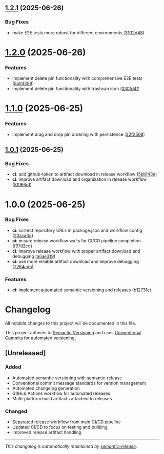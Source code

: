 ## [1.2.1](https://github.com/fullofcaffeine/EspressoBar/compare/v1.2.0...v1.2.1) (2025-06-26)


### Bug Fixes

* make E2E tests more robust for different environments ([3102d48](https://github.com/fullofcaffeine/EspressoBar/commit/3102d480741ceb00838cb8adbd921d21169357e5))

# [1.2.0](https://github.com/fullofcaffeine/EspressoBar/compare/v1.1.0...v1.2.0) (2025-06-26)


### Features

* implement delete pin functionality with comprehensive E2E tests ([8a93398](https://github.com/fullofcaffeine/EspressoBar/commit/8a933987c166d462a3b8ed92ce8679328f5240eb))
* implement delete pin functionality with trashcan icon ([030fd4f](https://github.com/fullofcaffeine/EspressoBar/commit/030fd4f2486cad1193e1dca3887eebb0afe77e04))

# [1.1.0](https://github.com/fullofcaffeine/EspressoBar/compare/v1.0.1...v1.1.0) (2025-06-25)


### Features

* implement drag and drop pin ordering with persistence ([32f2508](https://github.com/fullofcaffeine/EspressoBar/commit/32f2508daeec4b6aac7b113e80b8c31455a1717f))

## [1.0.1](https://github.com/fullofcaffeine/EspressoBar/compare/v1.0.0...v1.0.1) (2025-06-25)


### Bug Fixes

* **ci:** add github-token to artifact download in release workflow ([5bb143a](https://github.com/fullofcaffeine/EspressoBar/commit/5bb143a30a2976872bbe04336ff19102c280c880))
* **ci:** improve artifact download and organization in release workflow ([8ff995d](https://github.com/fullofcaffeine/EspressoBar/commit/8ff995ddb9489b60e63707e854636b0e3ee6a59d))

# 1.0.0 (2025-06-25)


### Bug Fixes

* **ci:** correct repository URLs in package.json and workflow config ([23aca0a](https://github.com/fullofcaffeine/EspressoBar/commit/23aca0ac91f4de96282e452e4d814836d45b3c1f))
* **ci:** ensure release workflow waits for CI/CD pipeline completion ([f97d2cd](https://github.com/fullofcaffeine/EspressoBar/commit/f97d2cd4eb20ab76140f5952750c9614000b464e))
* **ci:** improve release workflow with proper artifact download and debugging ([a6ae319](https://github.com/fullofcaffeine/EspressoBar/commit/a6ae319c494af2b8ed4a78aa557e19af9366ddab))
* **ci:** use more reliable artifact download and improve debugging ([7264ad5](https://github.com/fullofcaffeine/EspressoBar/commit/7264ad59df29244a33b0ddc829458b9bcc23066b))


### Features

* **ci:** implement automated semantic versioning and releases ([b12731c](https://github.com/fullofcaffeine/EspressoBar/commit/b12731c8f8c868d2260f086da35bde8444836060))

# Changelog

All notable changes to this project will be documented in this file.

This project adheres to [Semantic Versioning](https://semver.org/spec/v2.0.0.html) and uses [Conventional Commits](https://conventionalcommits.org/) for automated versioning.

## [Unreleased]

### Added
- Automated semantic versioning with semantic-release
- Conventional commit message standards for version management
- Automated changelog generation
- GitHub Actions workflow for automated releases
- Multi-platform build artifacts attached to releases

### Changed
- Separated release workflow from main CI/CD pipeline
- Updated CI/CD to focus on testing and building
- Improved release artifact handling

---

*This changelog is automatically maintained by [semantic-release](https://github.com/semantic-release/semantic-release).*
